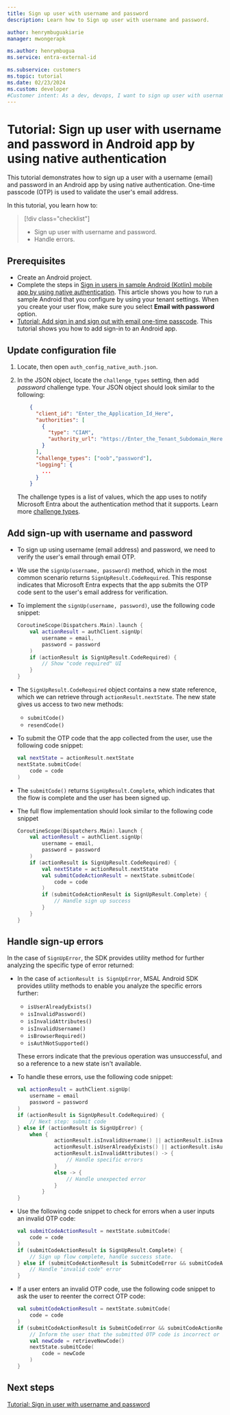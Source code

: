 ```yaml
---
title: Sign up user with username and password
description: Learn how to Sign up user with username and password.

author: henrymbuguakiarie
manager: mwongerapk

ms.author: henrymbugua
ms.service: entra-external-id

ms.subservice: customers
ms.topic: tutorial
ms.date: 02/23/2024
ms.custom: developer
#Customer intent: As a dev, devops, I want to sign up user with username and password in my Android app by using native authentication
---
```


# Tutorial: Sign up user with username and password in Android app by using native authentication  
 
This tutorial demonstrates how to sign up a user with a username (email) and password in an Android app by using native authentication. One-time passcode (OTP) is used to validate the user's email address. 
 
In this tutorial, you learn how to:  
 
> [!div class="checklist"]
>
> - Sign up user with username and password.  
> - Handle errors. 
  
## Prerequisites  
  
- Create an Android project.
- Complete the steps in [Sign in users in sample Android (Kotlin) mobile app by using native authentication](how-to-run-native-authentication-sample-android-app.md). This article shows you how to run a sample Android that you configure by using your tenant settings. When you create your user flow, make sure you select **Email with password** option.
- [Tutorial: Add sign in and sign out with email one-time passcode](tutorial-native-authentication-android-sign-in-sign-out.md). This tutorial shows you how to add sign-in to an Android app. 

## Update configuration file

1. Locate, then open `auth_config_native_auth.json`.
1. In the JSON object, locate the `challenge_types` setting, then add *password* challenge type. Your JSON object should look similar to the following:

    ```json
        { 
          "client_id": "Enter_the_Application_Id_Here", 
          "authorities": [ 
            { 
              "type": "CIAM", 
              "authority_url": "https://Enter_the_Tenant_Subdomain_Here.ciamlogin.com/Enter_the_Tenant_Subdomain_Here.onmicrosoft.com/" 
            } 
          ], 
          "challenge_types": ["oob","password"], 
          "logging": { 
            ...
          } 
        }
    ```

    The challenge types is a list of values, which the app uses to notify Microsoft Entra about the authentication method that it supports. Learn more [challenge types](concept-native-authentication-challenge-types.md).
 
 
## Add sign-up with username and password  
 
- To sign up using username (email address) and password, we need to verify the user's email through email OTP.
 
- We use the `signUp(username, password)` method, which in the most common scenario returns `SignUpResult.CodeRequired`. This response indicates that Microsoft Entra expects that the app submits the OTP code sent to the user's email address for verification.
 
- To implement the `signUp(username, password)`, use the following code snippet:  
 
    ```kotlin 
    CoroutineScope(Dispatchers.Main).launch { 
        val actionResult = authClient.signUp( 
            username = email, 
            password = password 
        ) 
        if (actionResult is SignUpResult.CodeRequired) { 
            // Show "code required" UI 
        } 
    } 
    ``` 
 
- The `SignUpResult.CodeRequired` object contains a new state reference, which we can retrieve through `actionResult.nextState`. The new state gives us access to two new methods:
    - `submitCode()` 
    - `resendCode()` 
 
- To submit the OTP code that the app collected from the user, use the following code snippet:  
 
    ```kotlin 
    val nextState = actionResult.nextState 
    nextState.submitCode( 
        code = code 
    ) 
    ``` 
 
- The `submitCode()` returns `SignUpResult.Complete`, which indicates that the flow is complete and the user has been signed up.  

- The full flow implementation should look similar to the following code snippet
 
    ```kotlin 
    CoroutineScope(Dispatchers.Main).launch { 
        val actionResult = authClient.signUp( 
            username = email, 
            password = password 
        ) 
        if (actionResult is SignUpResult.CodeRequired) { 
            val nextState = actionResult.nextState 
            val submitCodeActionResult = nextState.submitCode( 
                code = code 
            ) 
            if (submitCodeActionResult is SignUpResult.Complete) { 
                // Handle sign up success 
            } 
        } 
    } 
    ```
 
## Handle sign-up errors  
 
In the case of `SignUpError`, the SDK provides utility method for further analyzing the specific type of error returned: 

- In the case of `actionResult is SignUpError`, MSAL Android SDK provides utility methods to enable you analyze the specific errors further: 
    - `isUserAlreadyExists()`
    - `isInvalidPassword()`
    - `isInvalidAttributes()`
    - `isInvalidUsername()`
    - `isBrowserRequired()`
    - `isAuthNotSupported()`

    These errors indicate that the previous operation was unsuccessful, and so a reference to a new state isn't available.

- To handle these errors, use the following code snippet: 
 
    ```kotlin 
    val actionResult = authClient.signUp(
        username = email
        password = password
    )
    if (actionResult is SignUpResult.CodeRequired) {
        // Next step: submit code
    } else if (actionResult is SignUpError) {
        when {
                actionResult.isInvalidUsername() || actionResult.isInvalidPassword() || 
                actionResult.isUserAlreadyExists() || actionResult.isAuthNotSupported() || 
                actionResult.isInvalidAttributes() -> {
                    // Handle specific errors
                }
                else -> {
                    // Handle unexpected error
                }
            }
    }
    ```
 
- Use the following code snippet to check for errors when a user inputs an invalid OTP code:  
 
    ```kotlin 
    val submitCodeActionResult = nextState.submitCode( 
        code = code 
    ) 
    if (submitCodeActionResult is SignUpResult.Complete) { 
        // Sign up flow complete, handle success state. 
    } else if (submitCodeActionResult is SubmitCodeError && submitCodeActionResult.isInvalidCode()) { 
        // Handle "invalid code" error 
    } 
    ``` 
 
- If a user enters an invalid OTP code, use the following code snippet to ask the user to reenter the correct OTP code:  
 
    ```kotlin 
    val submitCodeActionResult = nextState.submitCode( 
        code = code 
    ) 
    if (submitCodeActionResult is SubmitCodeError && submitCodeActionResult.isInvalidCode()) { 
        // Inform the user that the submitted OTP code is incorrect or invalid and ask them to reenter a correct OTP code 
        val newCode = retrieveNewCode() 
        nextState.submitCode( 
            code = newCode 
        ) 
    } 
    ``` 
 
## Next steps  
 
[Tutorial: Sign in user with username and password](tutorial-native-authentication-android-sign-in-user-with-username-password.md) 